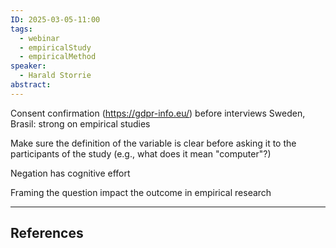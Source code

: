 ```yaml
---
ID: 2025-03-05-11:00
tags:
  - webinar
  - empiricalStudy
  - empiricalMethod
speaker:
  - Harald Storrie
abstract:
---
```

Consent confirmation (https://gdpr-info.eu/) before interviews
Sweden, Brasil: strong on empirical studies

Make sure the definition of the variable is clear before asking it to the participants of the study (e.g., what does it mean "computer"?)

Negation has cognitive effort

Framing the question impact the outcome in empirical research




---
## References